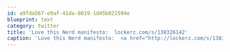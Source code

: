 ```yaml
---
id: a9fda567-e9af-41da-8019-1d45b021594e
blueprint: text
category: twitter
title: 'Love this Nerd manifesto:  lockerz.com/s/138326142'
caption: 'Love this Nerd manifesto:  <a href="http://lockerz.com/s/138326142" title="http://lockerz.com/s/138326142" class="link link_untco">lockerz.com/s/138326142</a>'
---
```

